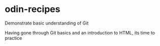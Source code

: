 # odin-recipes
Demonstrate basic understanding of Git 

Having gone through Git basics and an introduction to HTML,
its time to practice
